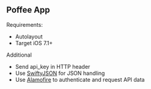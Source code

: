 ## Poffee App

Requirements:
- Autolayout
- Target iOS 7.1+

Additional
- Send api_key in HTTP header
- Use [SwiftyJSON](https://github.com/SwiftyJSON/SwiftyJSON) for JSON handling
- Use [Alamofire](https://github.com/Alamofire/Alamofire) to authenticate and request API data